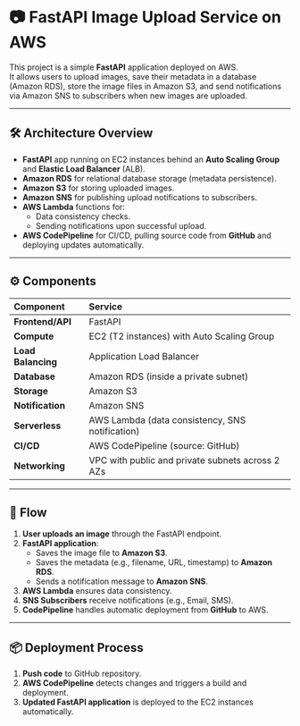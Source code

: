 # 📷 FastAPI Image Upload Service on AWS

This project is a simple **FastAPI** application deployed on AWS.  
It allows users to upload images, save their metadata in a database (Amazon RDS), store the image files in Amazon S3, and send notifications via Amazon SNS to subscribers when new images are uploaded.

---

## 🛠 Architecture Overview

- **FastAPI** app running on EC2 instances behind an **Auto Scaling Group** and **Elastic Load Balancer** (ALB).
- **Amazon RDS** for relational database storage (metadata persistence).
- **Amazon S3** for storing uploaded images.
- **Amazon SNS** for publishing upload notifications to subscribers.
- **AWS Lambda** functions for:
  - Data consistency checks.
  - Sending notifications upon successful upload.
- **AWS CodePipeline** for CI/CD, pulling source code from **GitHub** and deploying updates automatically.

---

## ⚙️ Components

| Component        | Service                                 |
|:-----------------|:----------------------------------------|
| **Frontend/API**  | FastAPI                                 |
| **Compute**       | EC2 (T2 instances) with Auto Scaling Group |
| **Load Balancing**| Application Load Balancer              |
| **Database**      | Amazon RDS (inside a private subnet)    |
| **Storage**       | Amazon S3                               |
| **Notification**  | Amazon SNS                              |
| **Serverless**    | AWS Lambda (data consistency, SNS notification) |
| **CI/CD**         | AWS CodePipeline (source: GitHub)       |
| **Networking**    | VPC with public and private subnets across 2 AZs |

---

## 📄 Flow

1. **User uploads an image** through the FastAPI endpoint.
2. **FastAPI application**:
   - Saves the image file to **Amazon S3**.
   - Saves the metadata (e.g., filename, URL, timestamp) to **Amazon RDS**.
   - Sends a notification message to **Amazon SNS**.
3. **AWS Lambda** ensures data consistency.
4. **SNS Subscribers** receive notifications (e.g., Email, SMS).
5. **CodePipeline** handles automatic deployment from **GitHub** to AWS.

---

## 📦 Deployment Process

1. **Push code** to GitHub repository.
2. **AWS CodePipeline** detects changes and triggers a build and deployment.
3. **Updated FastAPI application** is deployed to the EC2 instances automatically.

